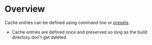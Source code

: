 # Overview

Cache entries can be defined using command line or [presets](build/Presets.md).

- Cache entries are defined once and preserved so long as the build directory
  don't get deleted
